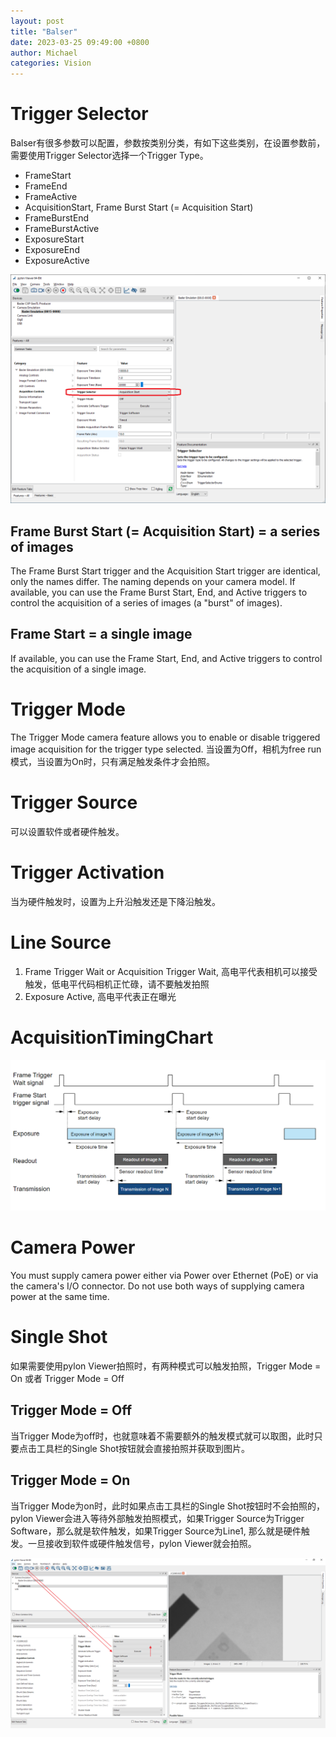 ```yaml
---
layout: post
title: "Balser"
date: 2023-03-25 09:49:00 +0800
author: Michael
categories: Vision
---
```


# Trigger Selector
Balser有很多参数可以配置，参数按类别分类，有如下这些类别，在设置参数前，需要使用Trigger Selector选择一个Trigger Type。  
- FrameStart
- FrameEnd
- FrameActive
- AcquisitionStart, Frame Burst Start (= Acquisition Start)
- FrameBurstEnd
- FrameBurstActive
- ExposureStart
- ExposureEnd
- ExposureActive

![日志文件夹](/assets/CVL/BalserTriggerSelector.png)  

## Frame Burst Start (= Acquisition Start) = a series of images
The Frame Burst Start trigger and the Acquisition Start trigger are identical, only the names differ. The naming depends on your camera model. If available, you can use the Frame Burst Start, End, and Active triggers to control the acquisition of a series of images (a "burst" of images).

## Frame Start = a single image
If available, you can use the Frame Start, End, and Active triggers to control the acquisition of a single image.

# Trigger Mode
The Trigger Mode camera feature allows you to enable or disable triggered image acquisition for the trigger type selected. 当设置为Off，相机为free run模式，当设置为On时，只有满足触发条件才会拍照。

# Trigger Source
可以设置软件或者硬件触发。  

# Trigger Activation
当为硬件触发时，设置为上升沿触发还是下降沿触发。

# Line Source
1. Frame Trigger Wait or Acquisition Trigger Wait, 高电平代表相机可以接受触发，低电平代码相机正忙碌，请不要触发拍照
2. Exposure Active, 高电平代表正在曝光

# AcquisitionTimingChart
![日志文件夹](/assets/CVL/AcquisitionTimingChart.png)  

# Camera Power
You must supply camera power either via Power over Ethernet (PoE) or via the camera's I/O connector. Do not use both ways of supplying camera power at the same time.

# Single Shot
如果需要使用pylon Viewer拍照时，有两种模式可以触发拍照，Trigger Mode = On 或者 Trigger Mode = Off

## Trigger Mode = Off
当Trigger Mode为off时，也就意味着不需要额外的触发模式就可以取图，此时只要点击工具栏的Single Shot按钮就会直接拍照并获取到图片。

## Trigger Mode = On
当Trigger Mode为on时，此时如果点击工具栏的Single Shot按钮时不会拍照的，pylon Viewer会进入等待外部触发拍照模式，如果Trigger Source为Trigger Software，那么就是软件触发，如果Trigger Source为Line1, 那么就是硬件触发。一旦接收到软件或硬件触发信号，pylon Viewer就会拍照。

![日志文件夹](/assets/vision/pylonViewerSingleShot.png)  
